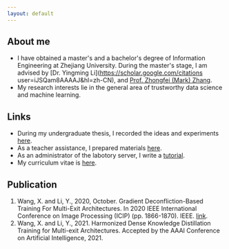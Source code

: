 ```yaml
---
layout: default
---
```


## About me 

- I have obtained a master's and a bachelor's degree of  Information Engineering at Zhejiang University. During the master's stage, I am  advised by [Dr. Yingming Li](https://scholar.google.com/citations user=iJSQam8AAAAJ&hl=zh-CN), and [Prof. Zhongfei (Mark) Zhang](http://www.cs.binghamton.edu/~zhongfei/). 
- My research interests lie in the general area of trustworthy data science and machine learning. 
<!-- as well as their applications in multi-task learning and meta-learning. I am looking for a PhD position in the cross-field research of machine-learning.   -->

## Links 

- During my undergraduate thesis, I recorded the ideas and experiments [here](https://luzai.github.io/report/).
- As a teacher assistance, I prepared materials [here](https://github.com/luzai/opt18).
- As an administrator of the labotory server, I write a [tutorial](https://luzai.github.io/server/). 
- My curriculum vitae is [here](./assets/xinglu.cv.eng.pdf). 

## Publication 

1. Wang, X. and Li, Y., 2020, October. Gradient Deconfliction-Based Training For Multi-Exit Architectures. In 2020 IEEE International Conference on Image Processing (ICIP) (pp. 1866-1870). IEEE. [link](https://ieeexplore.ieee.org/document/9190812). 
2. Wang, X. and Li, Y., 2021. Harmonized Dense Knowledge Distillation Training for Multi-exit Architectures. Accepted by the AAAI Conference on Artificial Intelligence, 2021. 

